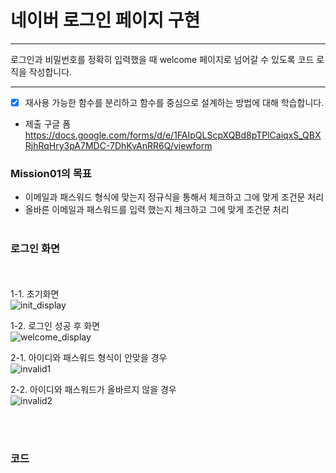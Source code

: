 # 네이버 로그인 페이지 구현

---

로그인과 비밀번호를 정확히 입력했을 때 welcome 페이지로 넘어갈 수 있도록 코드 로직을 작성합니다.


---
- [x] 재사용 가능한 함수를 분리하고 함수를 중심으로 설계하는 방법에 대해 학습합니다.


- 제출 구글 폼
https://docs.google.com/forms/d/e/1FAIpQLScpXQBd8pTPlCaiqxS_QBXRjhRqHry3pA7MDC-7DhKvAnRR6Q/viewform


### Mission01의 목표

* 이메일과 패스워드 형식에 맞는지 정규식을 통해서 체크하고 그에 맞게 조건문 처리
* 올바른 이메일과 패스워드를 입력 했는지 체크하고 그에 맞게 조건문 처리
<br><br>

### 로그인 화면
<br><br>
1-1. 초기화면<br>
   ![init_display](https://github.com/bedlam1/homework/assets/90903692/b7503b9e-4e27-4975-9e22-b642b24732c6)


1-2. 로그인 성공 후 화면<br>
![welcome_display](https://github.com/bedlam1/homework/assets/90903692/94e963db-8fb4-40b3-b104-cb25b5e23a44)


2-1. 아이디와 패스워드 형식이 안맞을 경우<br>
![invalid1](https://github.com/bedlam1/homework/assets/90903692/50175e2e-1f3c-4807-b3f1-b931b0f24f37)



2-2. 아이디와 패스워드가 올바르지 않을 경우<br>
![invalid2](https://github.com/bedlam1/homework/assets/90903692/79e963b5-1e52-43ea-9d48-1821f9f441b1)


<br><br>

### 코드




